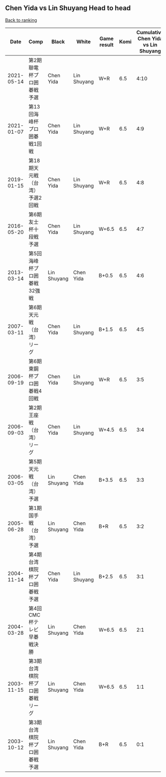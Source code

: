 ## Chen Yida vs Lin Shuyang Head to head

[Back to ranking](../../index.md)




| **Date** | **Comp** | **Black** | **White** | **Game result** | **Komi** | **Cumulative Chen Yida vs Lin Shuyang** | **Chen Yida streak** | **Lin Shuyang streak** | 
| --- | --- | --- | --- | --- | --- | --- | --- | --- |
| 2021-05-14 | 第2期聯電杯プロ囲碁戦予選 | Chen Yida | Lin Shuyang | W+R | 6.5 | 4:10 | 0 | 5 | 
| 2021-01-07 | 第13回海峰杯プロ囲碁戦1回戦 | Chen Yida | Lin Shuyang | W+R | 6.5 | 4:9 | 0 | 4 | 
| 2019-01-15 | 第18期天元戦（台湾）予選2回戦 | Chen Yida | Lin Shuyang | W+R | 6.5 | 4:8 | 0 | 3 | 
| 2016-05-20 | 第6期友士杯十段戦予選 | Chen Yida | Lin Shuyang | W+6.5 | 6.5 | 4:7 | 0 | 2 | 
| 2013-03-14 | 第5回海峰杯プロ囲碁戦32強戦 | Lin Shuyang | Chen Yida | B+0.5 | 6.5 | 4:6 | 0 | 1 | 
| 2007-03-11 | 第6期天元戦（台湾）リーグ | Chen Yida | Lin Shuyang | B+1.5 | 6.5 | 4:5 | 1 | 0 | 
| 2006-09-19 | 第6期東鋼杯プロ囲碁戦4回戦 | Chen Yida | Lin Shuyang | W+R | 6.5 | 3:5 | 0 | 4 | 
| 2006-09-03 | 第2期王座戦（台湾）リーグ | Chen Yida | Lin Shuyang | W+4.5 | 6.5 | 3:4 | 0 | 3 | 
| 2006-03-05 | 第5期天元戦（台湾）予選 | Lin Shuyang | Chen Yida | B+3.5 | 6.5 | 3:3 | 0 | 2 | 
| 2005-06-28 | 第1期国手戦（台湾）予選 | Lin Shuyang | Chen Yida | B+R | 6.5 | 3:2 | 0 | 1 | 
| 2004-11-14 | 第4期台湾棋院杯プロ囲碁戦予選 | Chen Yida | Lin Shuyang | B+2.5 | 6.5 | 3:1 | 3 | 0 | 
| 2004-03-28 | 第4回CMC杯テレビ早碁戦決勝 | Lin Shuyang | Chen Yida | W+6.5 | 6.5 | 2:1 | 2 | 0 | 
| 2003-11-15 | 第3期台湾棋院杯プロ囲碁戦リーグ | Lin Shuyang | Chen Yida | W+6.5 | 6.5 | 1:1 | 1 | 0 | 
| 2003-10-12 | 第3期台湾棋院杯プロ囲碁戦予選 | Lin Shuyang | Chen Yida | B+R | 6.5 | 0:1 | 0 | 1 |




